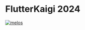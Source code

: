 # FlutterKaigi 2024

[![melos](https://img.shields.io/badge/maintained%20with-melos-f700ff.svg?style=flat-square)](https://github.com/invertase/melos)
